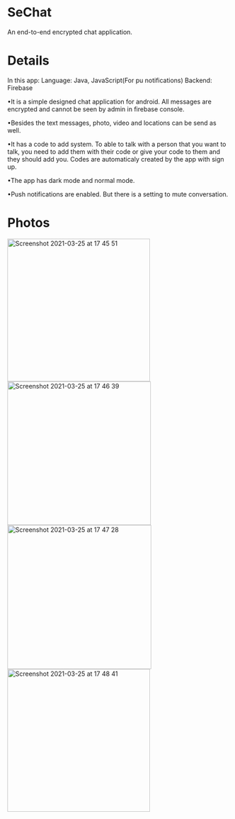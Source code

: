 # SeChat
An end-to-end encrypted chat application.

# Details

In this app:
Language: Java, JavaScript(For pu notifications)
Backend: Firebase

•It is a simple designed chat application for android. All messages are encrypted and cannot be seen by admin in firebase console. 

•Besides the text messages, photo, video and locations can be send as well.

•It has a code to add system. To able to talk with a person that you want to talk, you need to add them with their code or give your code to them and they should add you.
Codes are automaticaly created by the app with sign up. 

•The app has dark mode and normal mode.

•Push notifications are enabled. But there is a setting to mute conversation.

# Photos

<img width="322" alt="Screenshot 2021-03-25 at 17 45 51" src="https://user-images.githubusercontent.com/70692539/112511261-8d484f00-8d92-11eb-9366-5946c145fed3.png">
<img width="324" alt="Screenshot 2021-03-25 at 17 46 39" src="https://user-images.githubusercontent.com/70692539/112511274-8faaa900-8d92-11eb-8ac5-ef9e9b639c27.png">
<img width="325" alt="Screenshot 2021-03-25 at 17 47 28" src="https://user-images.githubusercontent.com/70692539/112511280-90dbd600-8d92-11eb-8c50-e589f10a22ee.png">
<img width="322" alt="Screenshot 2021-03-25 at 17 48 41" src="https://user-images.githubusercontent.com/70692539/112511291-92a59980-8d92-11eb-9db8-3e194746f5a8.png">
